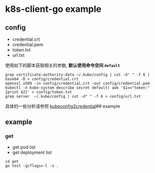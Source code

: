 # k8s-client-go example

## config

* credential.crt
* credential.pem
* token.txt
* url.txt

使用如下的脚本获取相关的参数, **默认使用命令空间 `default`**

```shell
grep certificate-authority-data ~/.kube/config | cut -d" " -f 6 | base64 -D > config/credential.crt
openssl x509 -in config/credential.crt -out config/credential.pem
kubectl -n kube-system describe secret default| awk '$1=="token:"{print $2}' > config/token.txt
grep server  ~/.kube/config | cut -d" " -f 6 > config/url.txt
```

具体的一些分析请参照 [kubeconfig2credential](docs/kubeconfig2credential.md)## example

## example
### get

* get pod list
* get deployment list

```shell
cd get
go test -gcflags=-l -v .
```
